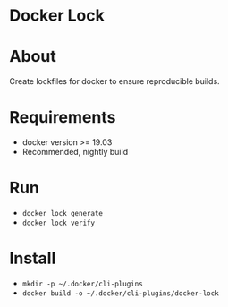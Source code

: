 # Docker Lock

# About
Create lockfiles for docker to ensure reproducible builds.

# Requirements
* docker version >= 19.03
* Recommended, nightly build

# Run
* `docker lock generate`
* `docker lock verify`

# Install
* `mkdir -p ~/.docker/cli-plugins`
* `docker build -o ~/.docker/cli-plugins/docker-lock`
